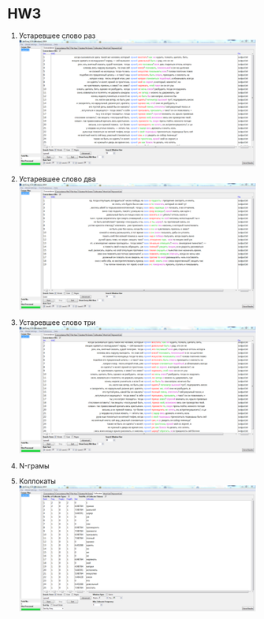 # HW3

1) Устаревшее слово раз
![](устаревшеесловораз.PNG)

2) Устаревшее слово два
![](устаревшеесловодва.PNG)

3) Устаревшее слово три
![](устаревшеесловотри.PNG)

4) N-грамы


5) Коллокаты
![](коллокаты.PNG)


